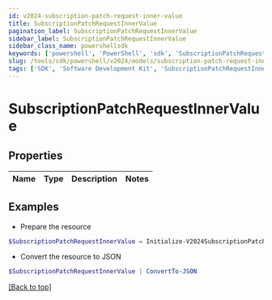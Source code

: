 ```yaml
---
id: v2024-subscription-patch-request-inner-value
title: SubscriptionPatchRequestInnerValue
pagination_label: SubscriptionPatchRequestInnerValue
sidebar_label: SubscriptionPatchRequestInnerValue
sidebar_class_name: powershellsdk
keywords: ['powershell', 'PowerShell', 'sdk', 'SubscriptionPatchRequestInnerValue', 'V2024SubscriptionPatchRequestInnerValue'] 
slug: /tools/sdk/powershell/v2024/models/subscription-patch-request-inner-value
tags: ['SDK', 'Software Development Kit', 'SubscriptionPatchRequestInnerValue', 'V2024SubscriptionPatchRequestInnerValue']
---
```



# SubscriptionPatchRequestInnerValue

## Properties

Name | Type | Description | Notes
------------ | ------------- | ------------- | -------------

## Examples

- Prepare the resource
```powershell
$SubscriptionPatchRequestInnerValue = Initialize-V2024SubscriptionPatchRequestInnerValue 
```

- Convert the resource to JSON
```powershell
$SubscriptionPatchRequestInnerValue | ConvertTo-JSON
```


[[Back to top]](#) 

